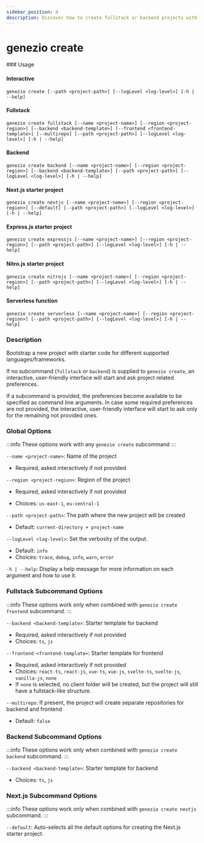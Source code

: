 ```yaml
---
sidebar_position: 4
description: Discover how to create fullstack or backend projects with the genezio create command, using various supported templates
---
```


# genezio create

<head>
  <title>genezio create CLI Command | Genezio Documentation</title>
</head>
### Usage

#### Interactive

`genezio create [--path <project-path>] [--logLevel <log-level>] [-h | --help]`

#### Fullstack

`genezio create fullstack [--name <project-name>] [--region <project-region>] [--backend <backend-template>] [--frontend <frontend-template>] [--multirepo] [--path <project-path>] [--logLevel <log-level>] [-h | --help]`

#### Backend

`genezio create backend [--name <project-name>] [--region <project-region>] [--backend <backend-template>] [--path <project-path>] [--logLevel <log-level>] [-h | --help]`

#### Next.js starter project

`genezio create nextjs [--name <project-name>] [--region <project-region>] [--default] [--path <project-path>] [--logLevel <log-level>] [-h | --help]`

#### Express.js starter project

`genezio create expressjs [--name <project-name>] [--region <project-region>] [--path <project-path>] [--logLevel <log-level>] [-h | --help]`

#### Nitro.js starter project

`genezio create nitrojs [--name <project-name>] [--region <project-region>] [--path <project-path>] [--logLevel <log-level>] [-h | --help]`

#### Serverless function

`genezio create serverless [--name <project-name>] [--region <project-region>] [--path <project-path>] [--logLevel <log-level>] [-h | --help]`

### Description

Bootstrap a new project with starter code for different supported languages/frameworks.

If no subcommand (`fullstack` or `backend`) is supplied to `genezio create`, an interactive, user-friendly interface will start and ask project related preferences.

If a subcommand is provided, the preferences become available to be specified as command line arguments. In case some required preferences are not provided, the interactive, user-friendly interface will start to ask only for the remaining not provided ones.

### Global Options

<!-- :::info -->

:::info
These options work with any `genezio create` subcommand
:::

<!-- ::: -->
`--name <project-name>`: Name of the project
- Required, asked interactively if not provided

`--region <project-region>`: Region of the project
- Required, asked interactively if not provided
  
- Choices: `us-east-1`, `eu-central-1`
  
`--path <project-path>`: The path where the new project will be created

- Default: `current-directory + project-name`

`--logLevel <log-level>`: Set the verbosity of the output.

- Default: `info`
- Choices: `trace`, `debug`, `info`, `warn`, `error`

`-h | --help`: Display a help message for more information on each argument and how to use it.

### Fullstack Subcommand Options

<!-- :::info -->

:::info
These options work only when combined with `genezio create frontend` subcommand.
:::

<!-- ::: -->

`--backend <backend-template>`: Starter template for backend

- Required, asked interactively if not provided
- Choices: `ts`, `js`

`--frontend <frontend-template>`: Starter template for frontend

- Required, asked interactively if not provided
- Choices: `react-ts`, `react-js`, `vue-ts`, `vue-js`, `svelte-ts`, `svelte-js`, `vanilla-js`, `none`
- If `none` is selected, no client folder will be created, but the project will still have a fullstack-like structure.

`--multirepo`: If present, the project will create separate repositories for backend and frontend

- Default: `false`

### Backend Subcommand Options

<!-- :::info -->

:::info
These options work only when combined with `genezio create backend` subcommand.
:::

<!-- ::: -->

`--backend <backend-template>`: Starter template for backend

- Choices: `ts`, `js`

### Next.js Subcommand Options

<!-- :::info -->

:::info
These options work only when combined with `genezio create nextjs` subcommand.
:::

<!-- ::: -->

`--default`: Auto-selects all the default options for creating the Next.js starter project.

